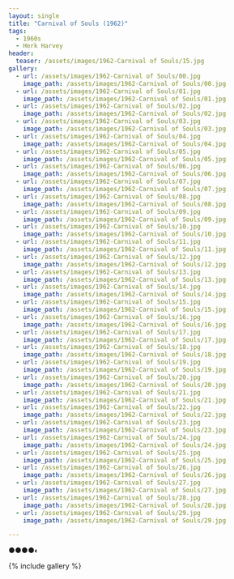 ```yaml
---
layout: single
title: "Carnival of Souls (1962)"
tags:
  - 1960s 
  - Herk Harvey
header:
  teaser: /assets/images/1962-Carnival of Souls/15.jpg
gallery:
  - url: /assets/images/1962-Carnival of Souls/00.jpg
    image_path: /assets/images/1962-Carnival of Souls/00.jpg  
  - url: /assets/images/1962-Carnival of Souls/01.jpg
    image_path: /assets/images/1962-Carnival of Souls/01.jpg
  - url: /assets/images/1962-Carnival of Souls/02.jpg
    image_path: /assets/images/1962-Carnival of Souls/02.jpg
  - url: /assets/images/1962-Carnival of Souls/03.jpg
    image_path: /assets/images/1962-Carnival of Souls/03.jpg
  - url: /assets/images/1962-Carnival of Souls/04.jpg
    image_path: /assets/images/1962-Carnival of Souls/04.jpg
  - url: /assets/images/1962-Carnival of Souls/05.jpg
    image_path: /assets/images/1962-Carnival of Souls/05.jpg
  - url: /assets/images/1962-Carnival of Souls/06.jpg
    image_path: /assets/images/1962-Carnival of Souls/06.jpg
  - url: /assets/images/1962-Carnival of Souls/07.jpg
    image_path: /assets/images/1962-Carnival of Souls/07.jpg
  - url: /assets/images/1962-Carnival of Souls/08.jpg
    image_path: /assets/images/1962-Carnival of Souls/08.jpg
  - url: /assets/images/1962-Carnival of Souls/09.jpg
    image_path: /assets/images/1962-Carnival of Souls/09.jpg
  - url: /assets/images/1962-Carnival of Souls/10.jpg
    image_path: /assets/images/1962-Carnival of Souls/10.jpg
  - url: /assets/images/1962-Carnival of Souls/11.jpg
    image_path: /assets/images/1962-Carnival of Souls/11.jpg
  - url: /assets/images/1962-Carnival of Souls/12.jpg
    image_path: /assets/images/1962-Carnival of Souls/12.jpg
  - url: /assets/images/1962-Carnival of Souls/13.jpg
    image_path: /assets/images/1962-Carnival of Souls/13.jpg
  - url: /assets/images/1962-Carnival of Souls/14.jpg
    image_path: /assets/images/1962-Carnival of Souls/14.jpg
  - url: /assets/images/1962-Carnival of Souls/15.jpg
    image_path: /assets/images/1962-Carnival of Souls/15.jpg
  - url: /assets/images/1962-Carnival of Souls/16.jpg
    image_path: /assets/images/1962-Carnival of Souls/16.jpg
  - url: /assets/images/1962-Carnival of Souls/17.jpg
    image_path: /assets/images/1962-Carnival of Souls/17.jpg
  - url: /assets/images/1962-Carnival of Souls/18.jpg
    image_path: /assets/images/1962-Carnival of Souls/18.jpg
  - url: /assets/images/1962-Carnival of Souls/19.jpg
    image_path: /assets/images/1962-Carnival of Souls/19.jpg
  - url: /assets/images/1962-Carnival of Souls/20.jpg
    image_path: /assets/images/1962-Carnival of Souls/20.jpg
  - url: /assets/images/1962-Carnival of Souls/21.jpg
    image_path: /assets/images/1962-Carnival of Souls/21.jpg
  - url: /assets/images/1962-Carnival of Souls/22.jpg
    image_path: /assets/images/1962-Carnival of Souls/22.jpg
  - url: /assets/images/1962-Carnival of Souls/23.jpg
    image_path: /assets/images/1962-Carnival of Souls/23.jpg
  - url: /assets/images/1962-Carnival of Souls/24.jpg
    image_path: /assets/images/1962-Carnival of Souls/24.jpg
  - url: /assets/images/1962-Carnival of Souls/25.jpg
    image_path: /assets/images/1962-Carnival of Souls/25.jpg
  - url: /assets/images/1962-Carnival of Souls/26.jpg
    image_path: /assets/images/1962-Carnival of Souls/26.jpg
  - url: /assets/images/1962-Carnival of Souls/27.jpg
    image_path: /assets/images/1962-Carnival of Souls/27.jpg
  - url: /assets/images/1962-Carnival of Souls/28.jpg
    image_path: /assets/images/1962-Carnival of Souls/28.jpg
  - url: /assets/images/1962-Carnival of Souls/29.jpg
    image_path: /assets/images/1962-Carnival of Souls/29.jpg

---
```

●●●●◐

{% include gallery %}
